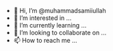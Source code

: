 - 👋 Hi, I’m @muhammadsamiiullah
- 👀 I’m interested in ...
- 🌱 I’m currently learning ...
- 💞️ I’m looking to collaborate on ...
- 📫 How to reach me ...

<!---
muhammadsamiiullah/muhammadsamiiullah is a ✨ special ✨ repository because its `README.md` (this file) appears on your GitHub profile.
You can click the Preview link to take a look at your changes.
--->
